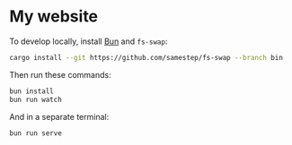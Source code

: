 # My website

To develop locally, install [Bun][] and `fs-swap`:

```sh
cargo install --git https://github.com/samestep/fs-swap --branch bin
```

Then run these commands:

```sh
bun install
bun run watch
```

And in a separate terminal:

```sh
bun run serve
```

[bun]: https://bun.sh/

